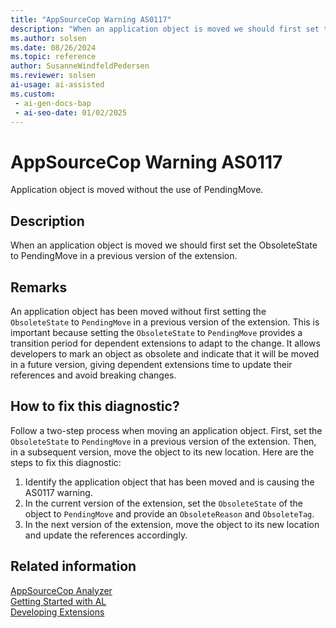 ```yaml
---
title: "AppSourceCop Warning AS0117"
description: "When an application object is moved we should first set the ObsoleteState to PendingMove in a previous version of the extension."
ms.author: solsen
ms.date: 08/26/2024
ms.topic: reference
author: SusanneWindfeldPedersen
ms.reviewer: solsen
ai-usage: ai-assisted
ms.custom:
 - ai-gen-docs-bap
 - ai-seo-date: 01/02/2025
---
```

[//]: # (START>DO_NOT_EDIT)
[//]: # (IMPORTANT:Do not edit any of the content between here and the END>DO_NOT_EDIT.)
[//]: # (Any modifications should be made in the .xml files in the ModernDev repo.)
# AppSourceCop Warning AS0117
Application object is moved without the use of PendingMove.

## Description
When an application object is moved we should first set the ObsoleteState to PendingMove in a previous version of the extension.

[//]: # (IMPORTANT: END>DO_NOT_EDIT)

## Remarks

An application object has been moved without first setting the `ObsoleteState` to `PendingMove` in a previous version of the extension. This is important because setting the `ObsoleteState` to `PendingMove` provides a transition period for dependent extensions to adapt to the change. It allows developers to mark an object as obsolete and indicate that it will be moved in a future version, giving dependent extensions time to update their references and avoid breaking changes.

## How to fix this diagnostic?

Follow a two-step process when moving an application object. First, set the `ObsoleteState` to `PendingMove` in a previous version of the extension. Then, in a subsequent version, move the object to its new location. Here are the steps to fix this diagnostic:

1. Identify the application object that has been moved and is causing the AS0117 warning.
2. In the current version of the extension, set the `ObsoleteState` of the object to `PendingMove` and provide an `ObsoleteReason` and `ObsoleteTag`.
3. In the next version of the extension, move the object to its new location and update the references accordingly.

## Related information  

[AppSourceCop Analyzer](appsourcecop.md)  
[Getting Started with AL](../devenv-get-started.md)  
[Developing Extensions](../devenv-dev-overview.md)  